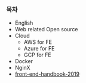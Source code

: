 ### 목차

* English
* Web related Open source
* Cloud
  * AWS for FE
  * Azure for FE
  * GCP for FE
* Docker
* NginX
* [front-end-handbook-2019](https://frontendmasters.com/books/front-end-handbook/2019/)

